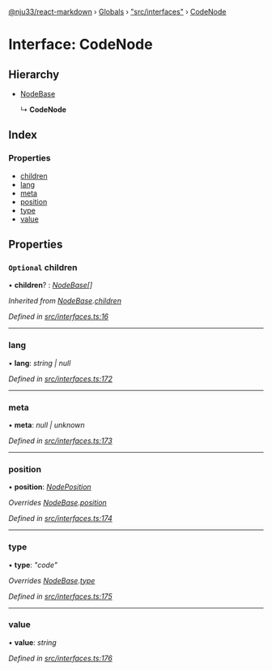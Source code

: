[@nju33/react-markdown](../README.md) › [Globals](../globals.md) › ["src/interfaces"](../modules/_src_interfaces_.md) › [CodeNode](_src_interfaces_.codenode.md)

# Interface: CodeNode

## Hierarchy

* [NodeBase](_src_interfaces_.nodebase.md)

  ↳ **CodeNode**

## Index

### Properties

* [children](_src_interfaces_.codenode.md#optional-children)
* [lang](_src_interfaces_.codenode.md#lang)
* [meta](_src_interfaces_.codenode.md#meta)
* [position](_src_interfaces_.codenode.md#position)
* [type](_src_interfaces_.codenode.md#type)
* [value](_src_interfaces_.codenode.md#value)

## Properties

### `Optional` children

• **children**? : *[NodeBase](_src_interfaces_.nodebase.md)[]*

*Inherited from [NodeBase](_src_interfaces_.nodebase.md).[children](_src_interfaces_.nodebase.md#optional-children)*

*Defined in [src/interfaces.ts:16](https://github.com/nju33/react-markdown/blob/7fe748e/src/interfaces.ts#L16)*

___

###  lang

• **lang**: *string | null*

*Defined in [src/interfaces.ts:172](https://github.com/nju33/react-markdown/blob/7fe748e/src/interfaces.ts#L172)*

___

###  meta

• **meta**: *null | unknown*

*Defined in [src/interfaces.ts:173](https://github.com/nju33/react-markdown/blob/7fe748e/src/interfaces.ts#L173)*

___

###  position

• **position**: *[NodePosition](_src_interfaces_.nodeposition.md)*

*Overrides [NodeBase](_src_interfaces_.nodebase.md).[position](_src_interfaces_.nodebase.md#position)*

*Defined in [src/interfaces.ts:174](https://github.com/nju33/react-markdown/blob/7fe748e/src/interfaces.ts#L174)*

___

###  type

• **type**: *"code"*

*Overrides [NodeBase](_src_interfaces_.nodebase.md).[type](_src_interfaces_.nodebase.md#type)*

*Defined in [src/interfaces.ts:175](https://github.com/nju33/react-markdown/blob/7fe748e/src/interfaces.ts#L175)*

___

###  value

• **value**: *string*

*Defined in [src/interfaces.ts:176](https://github.com/nju33/react-markdown/blob/7fe748e/src/interfaces.ts#L176)*
